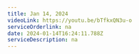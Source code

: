 ```yaml
---
title: Jan 14, 2024
videoLink: https://youtu.be/bTfkxQN3u-o
serviceOrderlink: na
date: 2024-01-14T16:24:11.788Z
serviceDescription: n﻿a
---
```

